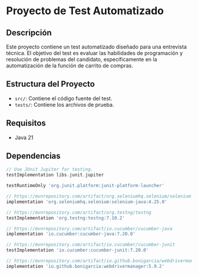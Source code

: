 # Proyecto de Test Automatizado

## Descripción
Este proyecto contiene un test automatizado diseñado para una entrevista técnica. El objetivo del test es evaluar las habilidades de programación y resolución de problemas del candidato, específicamente en la automatización de la función de carrito de compras.

## Estructura del Proyecto
- `src/`: Contiene el código fuente del test.
- `tests/`: Contiene los archivos de prueba.


## Requisitos
- Java 21

## Dependencias
```groovy
// Use JUnit Jupiter for testing.
testImplementation libs.junit.jupiter

testRuntimeOnly 'org.junit.platform:junit-platform-launcher'

// https://mvnrepository.com/artifact/org.seleniumhq.selenium/selenium-java
implementation 'org.seleniumhq.selenium:selenium-java:4.25.0'

// https://mvnrepository.com/artifact/org.testng/testng
testImplementation 'org.testng:testng:7.10.2'

// https://mvnrepository.com/artifact/io.cucumber/cucumber-java
implementation 'io.cucumber:cucumber-java:7.20.0'

// https://mvnrepository.com/artifact/io.cucumber/cucumber-junit
testImplementation 'io.cucumber:cucumber-junit:7.20.0'

// https://mvnrepository.com/artifact/io.github.bonigarcia/webdrivermanager
implementation 'io.github.bonigarcia:webdrivermanager:5.9.2'

